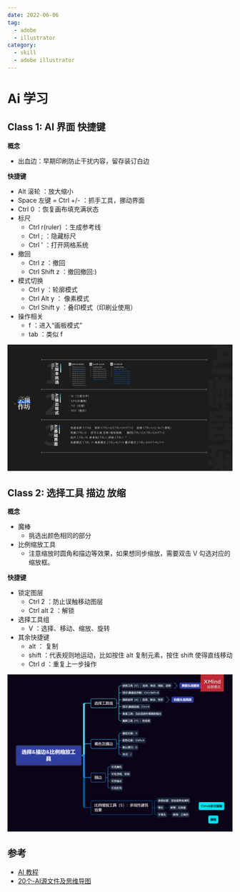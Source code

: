 ```yaml
---
date: 2022-06-06
tag:
  - adobe
  - illustrator
category:
  - skill
  - adobe illustrator
---
```



# Ai 学习


## Class 1: AI 界面 快捷键

**概念**

- 出血边：早期印刷防止干扰内容，留存装订白边



**快捷键**

- Alt 滚轮 ：放大缩小
- Space 左键 = Ctrl +/- ：抓手工具，挪动界面
- Ctrl 0 ：恢复画布填充满状态
- 标尺
  - Ctrl r(ruler) ：生成参考线
  - Ctrl ; ：隐藏标尺
  - Ctrl ' ：打开网格系统
- 撤回
  - Ctrl z ：撤回
  - Ctrl Shift z ：撤回撤回:)
- 模式切换
  - Ctrl y ：轮廓模式
  - Ctrl Alt y ： 像素模式
  - Ctrl Shift y ：叠印模式（印刷业使用）
- 操作相关
  - f ：进入“画板模式”
  - tab ：类似 f

![AI基础课-课程大纲](./assets/AI基础课-课程大纲.jpg)



## Class 2: 选择工具 描边 放缩

**概念**

- 魔棒
  - 挑选出颜色相同的部分
- 比例缩放工具
  - 注意缩放时圆角和描边等效果，如果想同步缩放，需要双击 V 勾选对应的缩放框。

**快捷键**

- 锁定图层
  - Ctrl 2 ：防止误触移动图层
  - Ctrl alt 2 ：解锁
- 选择工具组
  - V ：选择、移动、缩放、旋转
- 其余快捷键
  - alt ： 复制
  - shift ：代表规则地运动，比如按住 alt 复制元素，按住 shift 使得直线移动
  - Ctrl d ：重复上一步操作



![选择&描边&比例缩放工具](./assets/选择&描边&比例缩放工具.png)





## 参考

- [AI 教程](https://www.bilibili.com/video/BV1cy4y1p7vp?p=1)
- [20个-AI源文件及思维导图](.//)
